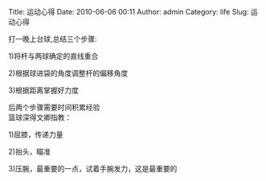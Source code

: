 Title: 运动心得
Date: 2010-06-06 00:11
Author: admin
Category: life
Slug: 运动心得

打一晚上台球,总结三个步骤:

1)将杆与两球确定的直线重合

2)根据球进袋的角度调整杆的偏移角度

3)根据距离掌握好力度

后两个步骤需要时间积累经验  
篮球深得文卿指教：

1)屈膝，传递力量

2)抬头，瞄准

3)压腕，最重要的一点，试着手腕发力，这是最重要的
